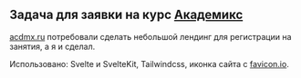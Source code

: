 ## Задача для заявки на курс [Академикс](https://acdmx.ru)

[acdmx.ru](https://acdmx.ru) потребовали сделать небольшой лендинг для регистрации на занятия, а я и сделал.

Использовано: Svelte и SvelteKit, Tailwindcss, иконка сайта с [favicon.io](https://favicon.io/emoji-favicons/cyclone/).
